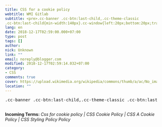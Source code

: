 ```yaml
---
title: CSS for a cookie policy
webtitle: WMI Gitlab
subtitle: <pre>.cc-banner .cc-btn:last-child,.cc-theme-classic
.cc-btn:last-child{min-width:140px}.cc-window{left:20px;bottom:20px;transition:opacity
lang: en
date: 2018-12-17T02:59:00.000+07:00
type: post
tags: []
author:
nick: Unknown
link: ""
email: noreply@blogger.com
modified: 2018-12-17T02:59:14.032+07:00
category:
- CSS
comments: true
cover: https://upload.wikimedia.org/wikipedia/commons/thumb/a/ac/No_image_available.svg/2048px-No_image_available.svg.png
location: ""
---
```


<pre>.cc-banner .cc-btn:last-child,.cc-theme-classic .cc-btn:last-child{min-width:140px}.cc-window{left:20px;bottom:20px;transition:opacity 2s ease,width 1s ease,height 1s ease;opacity:.8;width:200px;height:150px;animation-name:CookieAnimIdle;animation-timing-function:ease-in-out;animation-duration:8s;animation-iteration-count:infinite}@keyframes CookieAnimIdle{100%,20%{transform:rotate(0)}40%{transform:rotate(5deg)}80%{transform:rotate(-5deg)}}.cc-window:hover{animation-play-state:paused;width:400px;height:350px;transform:translate(50px,100px)}.cc-window.cc-invisible{opacity:0}.cc-animate.cc-revoke{transition:transform 1s ease}.cc-animate.cc-revoke.cc-top{transform:translateY(-2em)}.cc-animate.cc-revoke.cc-bottom{transform:translateY(2em)}.cc-animate.cc-revoke.cc-active.cc-bottom,.cc-animate.cc-revoke.cc-active.cc-top,.cc-revoke:hover{transform:translateY(0)}.cc-grower{max-height:0;overflow:hidden;transition:max-height 1s}.cc-link,.cc-revoke:hover{text-decoration:underline}.cc-revoke,.cc-window{position:fixed;overflow:hidden;box-sizing:border-box;font-family:Helvetica,Calibri,Arial,sans-serif;font-size:16px;line-height:1.5em;display:-ms-flexbox;display:flex;-ms-flex-wrap:nowrap;flex-wrap:nowrap;z-index:9999}.cc-window.cc-static{position:static}.cc-window.cc-floating{padding:2em;max-width:24em;-ms-flex-direction:column;flex-direction:column}.cc-window.cc-banner{padding:1em 1.8em;width:100%;-ms-flex-direction:row;flex-direction:row}.cc-revoke{padding:.5em}.cc-header{font-size:18px;font-weight:700}.cc-btn,.cc-close,.cc-link,.cc-revoke{cursor:pointer}.cc-link{opacity:.8;display:inline-block;padding:.2em}.cc-link:hover{opacity:1}.cc-link:active,.cc-link:visited{color:initial}.cc-btn{display:block;padding:.4em .8em;font-size:.9em;font-weight:700;border-width:2px;border-style:solid;text-align:center;white-space:nowrap}.cc-highlight .cc-btn:first-child{background-color:transparent;border-color:transparent}.cc-highlight .cc-btn:first-child:focus,.cc-highlight .cc-btn:first-child:hover{background-color:transparent;text-decoration:underline}.cc-close{display:block;position:absolute;top:.5em;right:.5em;font-size:1.6em;opacity:.9;line-height:.75}.cc-close:focus,.cc-close:hover{opacity:1}.cc-revoke.cc-top{top:0;left:3em;border-bottom-left-radius:.5em;border-bottom-right-radius:.5em}.cc-revoke.cc-bottom{bottom:0;left:3em;border-top-left-radius:.5em;border-top-right-radius:.5em}.cc-revoke.cc-left{left:3em;right:unset}.cc-revoke.cc-right{right:3em;left:unset}.cc-top{top:1em}.cc-left{left:1em}.cc-right{right:1em}.cc-bottom{bottom:1em}.cc-floating&gt;.cc-link{margin-bottom:1em}.cc-floating .cc-message{display:block;margin-bottom:1em}.cc-window.cc-floating .cc-compliance{-ms-flex:1;flex:1}.cc-window.cc-banner{-ms-flex-align:center;align-items:center}.cc-banner.cc-top{left:0;right:0;top:0}.cc-banner.cc-bottom{left:0;right:0;bottom:0}.cc-banner .cc-message{-ms-flex:1;flex:1}.cc-compliance{display:-ms-flexbox;display:flex;-ms-flex-align:center;align-items:center;-ms-flex-line-pack:justify;align-content:space-between}.cc-compliance&gt;.cc-btn{-ms-flex:1;flex:1}.cc-btn+.cc-btn{margin-left:.5em}@media print{.cc-revoke,.cc-window{display:none}}@media screen and (max-width:900px){.cc-btn{white-space:normal}}@media screen and (max-width:414px) and (orientation:portrait),screen and (max-width:736px) and (orientation:landscape){.cc-window.cc-top{top:0}.cc-window.cc-bottom{bottom:0}.cc-window.cc-banner,.cc-window.cc-left,.cc-window.cc-right{left:0;right:0}.cc-window.cc-banner{-ms-flex-direction:column;flex-direction:column}.cc-window.cc-banner .cc-compliance{-ms-flex:1;flex:1}.cc-window.cc-floating{max-width:none}.cc-window .cc-message{margin-bottom:1em}.cc-window.cc-banner{-ms-flex-align:unset;align-items:unset}}.cc-floating.cc-theme-classic{padding:1.2em;border-radius:5px}.cc-floating.cc-type-info.cc-theme-classic .cc-compliance{text-align:center;display:inline;-ms-flex:none;flex:none}.cc-theme-classic .cc-btn{border-radius:5px}.cc-floating.cc-type-info.cc-theme-classic .cc-btn{display:inline-block}.cc-theme-edgeless.cc-window{padding:0}.cc-floating.cc-theme-edgeless .cc-message{margin:2em 2em 1.5em}.cc-banner.cc-theme-edgeless .cc-btn{margin:0;padding:.8em 1.8em;height:100%}.cc-banner.cc-theme-edgeless .cc-message{margin-left:1em}.cc-floating.cc-theme-edgeless .cc-btn+.cc-btn{margin-left:0}</pre><br><b>Incoming Terms:</b> <i>Css for cookie policy | CSS Cookie Policy | CSS A Cookie Policy | CSS Styling Policy Policy</i>